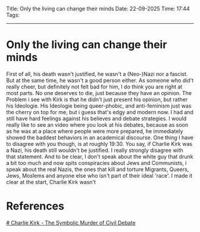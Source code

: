 Title: Only the living can change their minds
Date: 22-09-2025
Time: 17:44
Tags: 

---
# Only the living can change their minds

First of all, his death wasn't justified, he wasn't a (Neo-)Nazi nor a fascist. But at the same time, he wasn't a good person either.
As someone who did't really cheer, but definitely not felt bad for him, I do think you are right at most parts. No one deserves to die, just because they have an opinion. 
The Problem i see with Kirk is that he didn't just present his opinion, but rather his Ideologie. His Ideologie being queer-phobic, and anti-feminism just was the cherry on top for me, but i guess that's edgy and modern now. I had and still have hard feelings against his believes and debate strategies. I would really like to see an video where you look at his debates, because as soon as he was at a place where people were more prepared, he immediately showed the baddest behaviors in an academical discourse. One thing I have to disagree with you though, is at roughly 19:30. You say, if Charlie Kirk was a Nazi, his death still wouldn't be justified. I really strongly disagree with that statement. And to be clear, I don't speak about the white guy that drunk a bit too much and now spits conspiracies about Jews and Communists, i speak about the real Nazis, the ones that kill and torture Migrants, Queers, Jews, Moslems and anyone else who isn't part of their ideal 'race'. I made it clear at the start, Charlie Kirk wasn't

# References
[# Charlie Kirk - The Symbolic Murder of Civil Debate](https://www.youtube.com/watch?v=bMqnSs3DsWo)